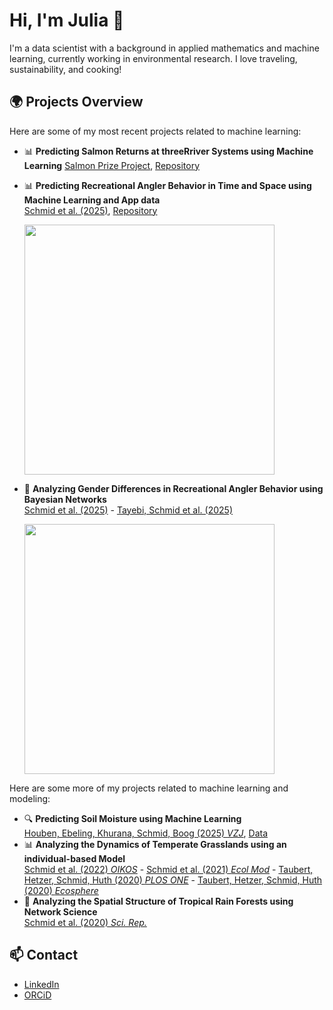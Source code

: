 # Hi, I'm Julia 👋
I'm a data scientist with a background in applied mathematics and machine learning, currently working in environmental research. I love traveling, sustainability, and cooking!

## 🌍 Projects Overview
Here are some of my most recent projects related to machine learning:

- 📊 **Predicting Salmon Returns at threeRriver Systems using Machine Learning**
  [Salmon Prize Project](https://salmonprize.com/), [Repository](https://github.com/schmidj/PredictSalmonRuns)

- 📊 **Predicting Recreational Angler Behavior in Time and Space using Machine Learning and App data**  
  [Schmid et al. (2025)](https://arxiv.org/abs/2409.17425), [Repository](https://github.com/schmidj/PredictingAnglerActivityOntario)  

  <img src="https://github.com/schmidj/assets/blob/main/Project1.png" width = 400>
  
- 🚀 **Analyzing Gender Differences in Recreational Angler Behavior using Bayesian Networks**  
  [Schmid et al. (2025)](https://arxiv.org/abs/2409.07492) - [Tayebi, Schmid et al. (2025)](https://arxiv.org/abs/2402.07964)
   
  <img src="https://github.com/schmidj/assets/blob/main/Project2.png" width = 400 >
  

Here are some more of my projects related to machine learning and modeling:

- 🔍 **Predicting Soil Moisture using Machine Learning**  
  [Houben, Ebeling, Khurana, Schmid, Boog (2025) *VZJ*](https://acsess.onlinelibrary.wiley.com/doi/full/10.1002/vzj2.70011), [Data](https://zenodo.org/records/14871615)  
- 📊 **Analyzing the Dynamics of Temperate Grasslands using an individual-based Model**  
  [Schmid et al. (2022) *OIKOS*](https://nsojournals.onlinelibrary.wiley.com/doi/10.1111/oik.09108) - [Schmid et al. (2021) *Ecol Mod*](https://www.sciencedirect.com/science/article/pii/S0304380020304592?via%3Dihub) - [Taubert, Hetzer, Schmid, Huth (2020) *PLOS ONE*](https://journals.plos.org/plosone/article?id=10.1371/journal.pone.0236546) - [Taubert, Hetzer, Schmid, Huth (2020) *Ecosphere*](https://esajournals.onlinelibrary.wiley.com/doi/10.1002/ecs2.3205)
- 🚀 **Analyzing the Spatial Structure of Tropical Rain Forests using Network Science**  
  [Schmid et al. (2020) *Sci. Rep.*](https://www.nature.com/articles/s41598-020-70052-8)


## 📫 Contact
- [LinkedIn](https://linkedin.com/in/julia-schmid-5a6806b1)
- [ORCiD](https://orcid.org/0000-0003-2378-8980) 

<!--
**schmidj/schmidj** is a ✨ _special_ ✨ repository because its `README.md` (this file) appears on your GitHub profile.

Here are some ideas to get you started:

- 🔭 I’m currently working on ...
- 🌱 I’m currently learning ...
- 👯 I’m looking to collaborate on ...
- 🤔 I’m looking for help with ...
- 💬 Ask me about ...
- ⚡ Fun fact: ...
-->
